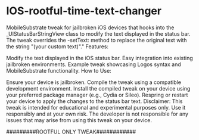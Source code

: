 # IOS-rootful-time-text-changer
MobileSubstrate tweak for jailbroken iOS devices that hooks into the _UIStatusBarStringView class to modify the text displayed in the status bar. The tweak overrides the -setText: method to replace the original text with the string "(your custom text)"." 
Features:

Modify the text displayed in the iOS status bar.
Easy integration into existing jailbroken environments.
Example tweak showcasing Logos syntax and MobileSubstrate functionality.
How to Use:

Ensure your device is jailbroken.
Compile the tweak using a compatible development environment.
Install the compiled tweak on your device using your preferred package manager (e.g., Cydia or Sileo).
Respring or restart your device to apply the changes to the status bar text.
Disclaimer:
This tweak is intended for educational and experimental purposes only. Use it responsibly and at your own risk. The developer is not responsible for any issues that may arise from using this tweak on your device.


#########ROOTFUL ONLY TWEAK############
